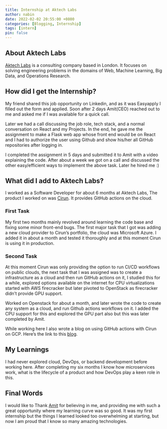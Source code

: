 ```yaml
---
title: Internship at Aktech Labs
author: nabin
date: 2022-02-02 20:55:00 +0800
categories: [Blogging, Internship]
tags: [intern]
pin: false
---
```


## About Aktech Labs

[Aktech Labs](https://www.linkedin.com/company/aktech-labs/) is a consulting company based in London. It focuses on solving engineering problems in the domains of Web, Machine Learning, Big Data, and Operations Research.

## How did I get the Internship?

My friend shared this job opportunity on Linkedin, and as it was Easyapply I filled out the form and applied. Soon after 2 days Amit(CEO) reached out to me and asked me if I was available for a quick call.

Later we had a call discussing the job role, tech stack, and a normal conversation on React and my Projects. In the end, he gave me the assignment to make a Flask web app whose front end would be on React and I had to authorize the user using Github and show his/her all GitHub repositories after logging in.

I completed the assignment in 5 days and submitted it to Amit with a video explaining the code. After about a week we got on a call and discussed the other easy/efficient ways to implement the above task. Later he hired me :)

## What did I add to Aktech Labs?

I worked as a Software Developer for about 6 months at Aktech Labs, The product I worked on was [Cirun](https://cirun.io/). It provides GitHub actions on the cloud.

### First Task

My first two months mainly revolved around learning the code base and fixing some minor front-end bugs. The first major task that I got was adding a new cloud provider to Cirun’s portfolio, the cloud was Microsoft Azure. I added it in about a month and tested it thoroughly and at this moment Cirun is using it in production.

### Second Task

At this moment Cirun was only providing the option to run CI/CD workflows on public clouds, the next task that I was assigned was to create a infrastructure as a cloud and then run GitHub actions on it, I studied this for a while, explored options available on the internet for CPU virtualizations started with AWS firecracker but later pivoted to OpenStack as firecracker didn’t provide GPU support.

Worked on Openstack for about a month, and later wrote the code to create any system as a cloud, and run Github actions workflows on it. I added the CPU support for this and explored the GPU part also but this was later completed by Amit.

While working here I also wrote a blog on using GitHub actions with Cirun on GCP. Here’s the link to this [blog](https://medium.com/@nabinnath9/github-actions-on-google-cloud-platform-via-cirun-io-28a36c3b1c22).

<div class="shoutout-embed" data-widgetTitle="Blog" data-widgetId="b9b665f6-bf31-4589-8e91-fa4cc57c2fc5"></div>
<script class="shoutout-script" src="https://shoutout.io/static/website/js/embed.js" defer></script>

## My Learnings

I had never explored cloud, DevOps, or backend development before working here. After completing my six months I know how microservices work, what is the lifecycle of a product and how DevOps play a keen role in this.

## Final Words

I would like to Thank [Amit](https://www.linkedin.com/in/iaktech/) for believing in me, and providing me with such a great opportunity where my learning curve was so good. It was my first internship but the things I learned looked too overwhelming at starting, but now I am proud that I know so many amazing technologies.
